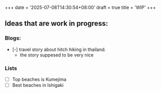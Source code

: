 +++
date = '2025-07-08T14:30:54+08:00'
draft = true
title = 'WIP'
+++

## Ideas that are work in progress:

### Blogs:

- [-] travel story about hitch hiking in thailand.
  - the story suppesed to be very nice

### Lists

- [ ] Top beaches is Kumejima
- [ ] Best beaches in Ishigaki
